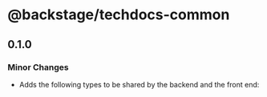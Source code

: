 # @backstage/techdocs-common

## 0.1.0

### Minor Changes

- Adds the following types to be shared by the backend and the front end: